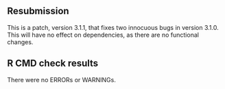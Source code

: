 ## Resubmission
This is a patch, version 3.1.1, that fixes two innocuous bugs in version 3.1.0.
This will have no effect on dependencies, as there are no functional changes.

## R CMD check results
There were no ERRORs or WARNINGs. 

